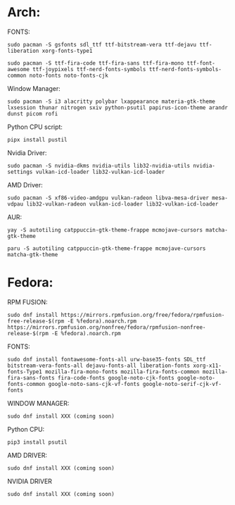 # Arch:
FONTS: 
``` 
sudo pacman -S gsfonts sdl_ttf ttf-bitstream-vera ttf-dejavu ttf-liberation xorg-fonts-type1
```
```
sudo pacman -S ttf-fira-code ttf-fira-sans ttf-fira-mono ttf-font-awesome ttf-joypixels ttf-nerd-fonts-symbols ttf-nerd-fonts-symbols-common noto-fonts noto-fonts-cjk
```
Window Manager:
```
sudo pacman -S i3 alacritty polybar lxappearance materia-gtk-theme lxsession thunar nitrogen sxiv python-psutil papirus-icon-theme arandr dunst picom rofi
```
Python CPU script: 
```
pipx install pustil
```
Nvidia Driver:
```
sudo pacman -S nvidia-dkms nvidia-utils lib32-nvidia-utils nvidia-settings vulkan-icd-loader lib32-vulkan-icd-loader
```
AMD Driver:
```
sudo pacman -S xf86-video-amdgpu vulkan-radeon libva-mesa-driver mesa-vdpau lib32-vulkan-radeon vulkan-icd-loader lib32-vulkan-icd-loader
```
AUR: 
```
yay -S autotiling catppuccin-gtk-theme-frappe mcmojave-cursors matcha-gtk-theme
```
```
paru -S autotiling catppuccin-gtk-theme-frappe mcmojave-cursors matcha-gtk-theme
```

# Fedora: 
RPM FUSION: 
```
sudo dnf install https://mirrors.rpmfusion.org/free/fedora/rpmfusion-free-release-$(rpm -E %fedora).noarch.rpm https://mirrors.rpmfusion.org/nonfree/fedora/rpmfusion-nonfree-release-$(rpm -E %fedora).noarch.rpm
```
FONTS: 
```
sudo dnf install fontawesome-fonts-all urw-base35-fonts SDL_ttf bitstream-vera-fonts-all dejavu-fonts-all liberation-fonts xorg-x11-fonts-Type1 mozilla-fira-mono-fonts mozilla-fira-fonts-common mozilla-fira-sans-fonts fira-code-fonts google-noto-cjk-fonts google-noto-fonts-common google-noto-sans-cjk-vf-fonts google-noto-serif-cjk-vf-fonts
```
WINDOW MANAGER: 
```
sudo dnf install XXX (coming soon) 
```
Python CPU:
```
pip3 install psutil
```
AMD DRIVER: 
```
sudo dnf install XXX (coming soon)
```
NVIDIA DRIVER
```
sudo dnf install XXX (coming soon)
```
